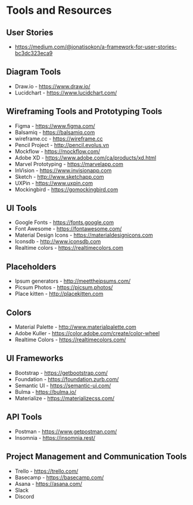 # Tools and Resources

## User Stories

- <https://medium.com/@jonatisokon/a-framework-for-user-stories-bc3dc323eca9>

## Diagram Tools

- Draw.io - https://www.draw.io/
- Lucidchart - https://www.lucidchart.com/

## Wireframing Tools and Prototyping Tools

- Figma - https://www.figma.com/
- Balsamiq - https://balsamiq.com
- wireframe.cc - https://wireframe.cc
- Pencil Project - http://pencil.evolus.vn
- Mockflow - https://mockflow.com/
- Adobe XD - https://www.adobe.com/ca/products/xd.html
- Marvel Prototyping - https://marvelapp.com
- InVision - https://www.invisionapp.com
- Sketch - http://www.sketchapp.com
- UXPin - https://www.uxpin.com
- Mockingbird - https://gomockingbird.com

## UI Tools

- Google Fonts - https://fonts.google.com
- Font Awesome - https://fontawesome.com/
- Material Design Icons - https://materialdesignicons.com
- Iconsdb - http://www.iconsdb.com
- Realtime colors - https://realtimecolors.com

## Placeholders

- Ipsum generators - http://meettheipsums.com/
- Picsum Photos - https://picsum.photos/
- Place kitten - http://placekitten.com

## Colors

- Material Palette - http://www.materialpalette.com
- Adobe Kuller - https://color.adobe.com/create/color-wheel
- Realtime Colors - https://realtimecolors.com/

## UI Frameworks

- Bootstrap - https://getbootstrap.com/
- Foundation - https://foundation.zurb.com/
- Semantic UI - https://semantic-ui.com/
- Bulma - https://bulma.io/
- Materialize - https://materializecss.com/

## API Tools

- Postman - https://www.getpostman.com/
- Insomnia - https://insomnia.rest/

## Project Management and Communication Tools

- Trello - https://trello.com/
- Basecamp - https://basecamp.com/
- Asana - https://asana.com/
- Slack
- Discord
